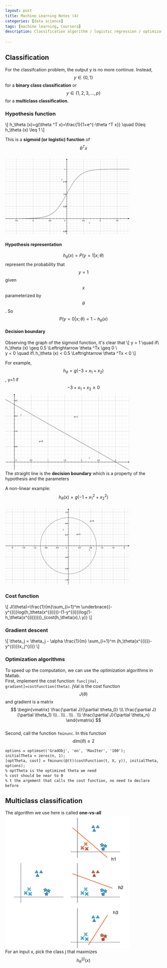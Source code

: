 ```yaml
---
layout: post
title: Machine Learning Notes (4)
categories: [data science]
tags: [machine learning, Coursera]
description: Classification algorithm / logistic regression / optimization algorithms / multiclass classification / one-vs-all

---
```

## Classification
For the classifcation problem, the output y is no more continue. Instead, $$ y\in \{0, 1\} $$ for a **binary class classification** or $$ y\in \{1, 2, 3, ... , p\} $$ for a **multiclass classification**.

### Hypothesis function
\\[
h\_\theta (x)=g(\theta ^T x)=\frac{1}{1+e^{-\theta ^T x}} \quad 0\leq h_\theta (x) \leq 1
\\]  

This is a **sigmoid (or logistic) function** of $$ \theta ^T x $$   
<img src="/images/logisticfunction.jpg" width="400px"/>

#### Hypothesis representation
$$ h_\theta (x)=P(y=1|x; \theta) $$ represent the probability that $$y=1$$ given $$x$$ parameterized by $$\theta$$. So $$ P(y=0|x; \theta)=1-h_\theta (x) $$

#### Decision boundary
Observing the graph of the sigmoid function, it's clear that 
\\[
y = 1 \quad if\ h\_\theta (x) \geq 0.5 \Leftrightarrow \theta ^Tx \geq 0 \\\
y = 0 \quad if\ h_\theta (x) < 0.5 \Leftrightarrow \theta ^Tx < 0
\\]

For example, $$h_\theta = g(-3 + x_1 + x_2)$$, y=1 if $$-3 + x_1 + x_2 \geq 0$$
<img src="/images/decisionboundary.jpg" width="400px"/>  
The straight line is the **decision boundary** which is a property of the hypothesis and the parameters

A non-linear example: $$ h_\theta (x)=g(-1+x_1^2+x_2^2) $$  
<img src="/images/circledecisionboundary.jpg" width="400px"/>  

### Cost function
\\[
J(\theta)=\frac{1}{m}\sum\_{i=1}^m \underbrace{(-y^{(i)}log(h\_\theta(x^{(i)}))-(1-y^{(i)})log(1-h\_\theta(x^{(i)})))}\_{cost(h_\theta(x),\ y)}
\\]

### Gradient descent
\\[
\theta_j = \theta_j - \alpha \frac{1}{m} \sum\_{i=1}^m (h_\theta(x^{(i)})-y^{(i)})x_j^{(i)}
\\]

### Optimization algorithms
To speed up the computation, we can use the optimization algorithms in Matlab.  
First, implement the cost function: ```func[jVal, gradient]=costFunction(theta)```. jVal is the cost function $$J(\theta)$$ and gradient is a matrix 
$$
\begin{vmatrix}
\frac{\partial J}{\partial \theta_0} \\\
\frac{\partial J}{\partial \theta_1} \\\
. \\\
. \\\
. \\\
\frac{\partial J}{\partial \theta_n}
\end{vmatrix}
$$  
Second, call the function ```fminunc```. In this function $$dim(\theta) \geq 2$$

	options = optimset('GradObj', 'on', 'MaxIter', '100');
	initialTheta = zeros(n, 1);
	[optTheta, cost] = fminunc(@(t)(costFunction(t, X, y)), initialTheta, options);
	% optTheta is the optimized theta we need
	% cost should be near to 0
	% t the argement that calls the cost function, no need to declare before
	
## Multiclass classification
The algorithm we use here is called **one-vs-all**  
<img src="/images/one-vs-all.png" width="400px"/>  
For an input x, pick the class j that maxmizes $$h_\theta^{(j)}(x)$$